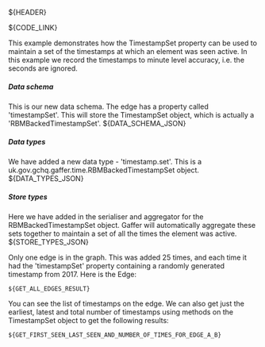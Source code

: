 ${HEADER}

${CODE_LINK}

This example demonstrates how the TimestampSet property can be used to maintain a set of the timestamps at which an element was seen active. In this example we record the timestamps to minute level accuracy, i.e. the seconds are ignored.

##### Data schema
This is our new data schema. The edge has a property called 'timestampSet'. This will store the TimestampSet object, which is actually a 'RBMBackedTimestampSet'.
${DATA_SCHEMA_JSON}

##### Data types
We have added a new data type - 'timestamp.set'. This is a uk.gov.gchq.gaffer.time.RBMBackedTimestampSet object.
${DATA_TYPES_JSON}

##### Store types
Here we have added in the serialiser and aggregator for the RBMBackedTimestampSet object. Gaffer will automatically aggregate these sets together to maintain a set of all the times the element was active.
${STORE_TYPES_JSON}

Only one edge is in the graph. This was added 25 times, and each time it had the 'timestampSet' property containing a randomly generated timestamp from 2017. Here is the Edge:

```
${GET_ALL_EDGES_RESULT}
```

You can see the list of timestamps on the edge. We can also get just the earliest, latest and total number of timestamps using methods on the TimestampSet object to get the following results:

```
${GET_FIRST_SEEN_LAST_SEEN_AND_NUMBER_OF_TIMES_FOR_EDGE_A_B}
```
